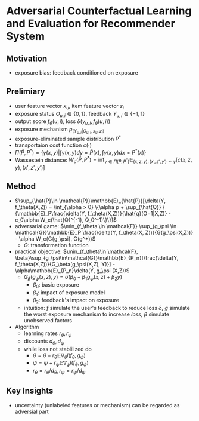 # Adversarial Counterfactual Learning and Evaluation for Recommender System

## Motivation
 - exposure bias: feedback conditioned on exposure

## Prelimiary
 - user feature vector $x_u$, item feature vector $z_i$
 - exposure status $O_{u,i} \in\{0,1\}$, feedback $Y_{u,i} \in \{-1, 1\}$
 - output score $f_\theta(u, i)$, loss $\delta(y_{u,i}, f_\theta(u,i))$
 - exposure mechanism $p_(Y_{u,i}|O_{u,i}, x_u, z_i)$
 - exposure-eliminated sample distribution $P^*$
 - transportaion cost function $c(\cdot)$
 - $\Pi(\hat{P}, P^*) = \{\gamma(x, y) | \int\gamma(x, y)dy=\hat{P}(x), \int\gamma(x,y)dx={P^*(x)}\}$
 - Wassestein distance: $W_c(\hat{P}, P^*) = \inf_{\gamma\in \Pi (\hat{P}, P^*)}\mathbb{E}_{(x,z,y), (x',z',y')\sim \gamma}[c(x,z,y), (x',z',y')]$

## Method
 - $\sup_{\hat{P}\in \mathcal{P}}\mathbb{E}_{\hat{P}}[\delta(Y, f_\theta(X,Z)) = \inf_{\alpha > 0} \{\alpha p + \sup_{\hat{Q}} \{\mathbb{E}_P\frac{\delta(Y, f_\theta(X,Z))}{\hat{q}(O=1|X,Z)} - c_0\alpha W_c(\hat{Q}^{-1}, Q_0^-1)\}\}]$
 - adversarial game: $\min_{f_\theta \in \mathcal{F}} \sup_{g_\psi \in \mathcal{G}}\mathbb{E}_P \frac{\delta(Y, f_\theta(X, Z))}{G(g_\psi(X,Z))} - \alpha W_c(G{g_\psi}, G(g^*))$
   - $G$: transformation function
 - practical objective:  $\min_{f_\theta\in \mathcal{F}, \beta}\sup_{g_\psi\in\mathcal{G}}\mathbb{E}_{P_n}[\frac{\delta(Y, f_\theta(X,Z))}{G_\beta(g_\psi(X,Z), Y)}] - \alpha\mathbb{E}_{P_n}\delta(Y, g_\psi (X,Z))$
   - $G_\beta(g_\psi(x,z),y) = \sigma(\beta_0+ \beta_1g_\psi(x,z)+\beta_2y)$
     - $\beta_0$: basic exposure
     - $\beta_1$: impact of exposure model
     - $\beta_2$: feedback's impact on exposure
   - intuition: $f$ simulate the user's feedback to reduce loss $\delta$, $g$ simulate the worst exposure mechanism to increase $loss$, $\beta$ simulate unobserved factors
 - Algorithm
   - learning rates $r_\theta, r_\psi$
   - discounts $d_\theta, d_\psi$
   - while loss not stablilized do
     - $\theta = \theta - r_\theta \mathbb{E}\nabla_\theta l(f_\theta, g_\psi)$
     - $\psi = \psi + r_\psi \mathbb{E} \nabla_\psi l(f_\theta, g_\psi)$
     - $r_\theta = r_\theta/d_\theta, r_\psi = r_\psi/d_\psi$ 

## Key Insights
 - uncertainty (unlabeled features or mechanism) can be regarded as adversial part 